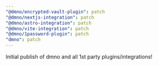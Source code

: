 ```yaml
---
"@dmno/encrypted-vault-plugin": patch
"@dmno/nextjs-integration": patch
"@dmno/astro-integration": patch
"@dmno/vite-integration": patch
"@dmno/1password-plugin": patch
"dmno": patch
---
```


Initial publish of dmno and all 1st party plugins/integrations!
